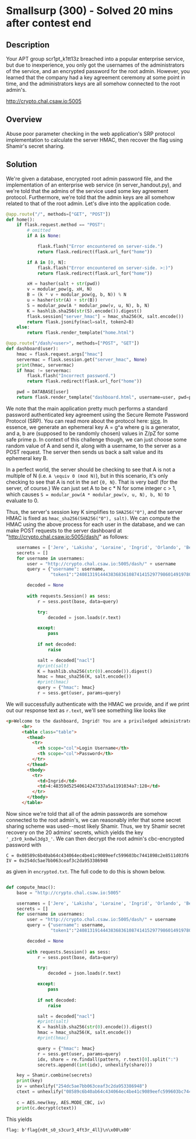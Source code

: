 # Smallsurp (300) - Solved 20 mins after contest end

## Description

Your APT group scr1pt\_k1tt13z breached into a popular enterprise service, but due to inexperience, you only got the usernames of the administrators of the service, and an encrypted password for the root admin. However, you learned that the company had a key agreement ceremony at some point in time, and the administrators keys are all somehow connected to the root admin's.

http://crypto.chal.csaw.io:5005


## Overview

Abuse poor parameter checking in the web application's SRP protocol implementation to calculate the server HMAC, then recover the flag using Shamir's secret sharing.

## Solution

We're given a database, encrypted root admin password file, and the implementation of an enterprise web service (in server\_handout.py), and we're told that the admins of the service used some key agreement protocol.  Furthermore, we're told that the admin keys are all somehow related to that of the root admin.  Let's dive into the application code.

```python
@app.route("/", methods=["GET", "POST"])
def home():
    if flask.request.method == "POST":
        # omitted
        if A is None:

            flask.flash("Error encountered on server-side.")
            return flask.redirect(flask.url_for("home"))

        if A in [0, N]:
            flask.flash("Error encountered on server-side. >:)")
            return flask.redirect(flask.url_for("home"))

        xH = hasher(salt + str(pwd))
        v = modular_pow(g, xH, N)
        B = (k * v + modular_pow(g, b, N)) % N
        u = hasher(str(A) + str(B))
        S = modular_pow(A * modular_pow(v, u, N), b, N)
        K = hashlib.sha256(str(S).encode()).digest()
        flask.session["server_hmac"] = hmac_sha256(K, salt.encode())
        return flask.jsonify(nacl=salt, token2=B)
    else:
        return flask.render_template("home.html")

@app.route("/dash/<user>", methods=["POST", "GET"])
def dashboard(user):
    hmac = flask.request.args["hmac"]
    servermac = flask.session.get("server_hmac", None)
    print(hmac, servermac)
    if hmac != servermac:
        flask.flash("Incorrect password.")
        return flask.redirect(flask.url_for("home"))

    pwd = DATABASE[user]
    return flask.render_template("dashboard.html", username=user, pwd=pwd)

```

We note that the main application pretty much performs a standard password authenticated key agreement using the Secure Remote Password Protocol (SRP).  You can read more about the protocol here: [sice](https://en.wikipedia.org/wiki/Secure_Remote_Password_protocol).  In essence, we generate an ephemeral key A = g^a where g is a generator, and a, b are (supposed to be randomly chosen) values in Z/pZ for some safe prime p.  In context of this challenge though, we can just choose some random value of A and send it, along with a username, to the server as a POST request.  The server then sends us back a salt value and its ephemeral key B.  

In a perfect world, the server should be checking to see that A is not a multiple of N (i.e. `A \equiv 0 (mod N)`), but in this scenario, it's only checking to see that A is not in the _set_ `{0, N}`.  That is very bad! (for the server, of course.)  We can just set A to be c * N for some integer c > 1, which causes `S = modular_pow(A * modular_pow(v, u, N), b, N)` to evaluate to 0.  

Thus, the server's session key K simplifies to `SHA256("0")`, and the server HMAC is fixed as `hmac_sha256(SHA256("0"), salt)`.  We can compute the HMAC using the above process for each user in the database, and we can make POST requests to the server dashboard at "http://crypto.chal.csaw.io:5005/dash/<user>" as follows:

```python
    usernames = ['Jere', 'Lakisha', 'Loraine', 'Ingrid', 'Orlando', 'Berry', 'Alton', 'Bryan', 'Kathryn', 'Brigitte', 'Dannie', 'Jo', 'Leslie', 'Adrian', 'Autumn', 'Kellie', 'Alphonso', 'Joel', 'Alissa', 'Rubin']
    secrets = []
    for username in usernames:
        user = "http://crypto.chal.csaw.io:5005/dash/" + username
        query = {"username": username,
                 "token1":"240813191444383683610874141529779860149197802230704769987870099100087528009907833040793311446806654962619628779479768893754046830059506665136223928945955844493985860589048372285183371960781762148318571728054479065130190173251314874819258678950694281789476446925580245284216649024815216185549537539602050443878"}

        decoded = None
        
        with requests.Session() as sess:
            r = sess.post(base, data=query)

            try:
                decoded = json.loads(r.text)

            except:
                pass
            
            if not decoded:
                raise

            salt = decoded["nacl"]
            #print(salt)
            K = hashlib.sha256(str(0).encode()).digest()
            hmac = hmac_sha256(K, salt.encode())
            #print(hmac)
            query = {"hmac": hmac}
            r = sess.get(user, params=query)

```

We will successfully authenticate with the HMAC we provide, and if we print out our response text as `r.text`, we'll see something like looks like 

```html
<p>Welcome to the dashboard, Ingrid! You are a priviledged administrator for the Company.</p>
      <br>
	  <table class="table">
        <thead>
          <tr>
            <th scope="col">Login Username</th>
            <th scope="col">Password</th>
          </tr>
        </thead>
        <tbody>
          <tr>
            <td>Ingrid</td>
            <td>4:48359d52540614247337a5a1191034a7:128</td>
          </tr>
        </tbody>
      </table>
```

Now since we're told that all of the admin passwords are somehow connected to the root admin's, we can reasonably infer that some secret sharing scheme was used--most likely Shamir.  Thus, we try Shamir secret recovery on the 20 admins' secrets, which yields the key `'_z3r0_kn0wl3dg3_'`.  We can then decrypt the root admin's cbc-encrypted password with 
```
C = 0x08589c6b40ab64c434064ec4be41c9089eefc599603bc7441898c2e8511d03f6
IV = 0x254dc5ae7bb063ceaf3c2da953386948
``` 
as given in `encrypted.txt`.  The full code to do this is shown below.

```python

def compute_hmac():
    base = "http://crypto.chal.csaw.io:5005"

    usernames = ['Jere', 'Lakisha', 'Loraine', 'Ingrid', 'Orlando', 'Berry', 'Alton', 'Bryan', 'Kathryn', 'Brigitte', 'Dannie', 'Jo', 'Leslie', 'Adrian', 'Autumn', 'Kellie', 'Alphonso', 'Joel', 'Alissa', 'Rubin']
    secrets = []
    for username in usernames:
        user = "http://crypto.chal.csaw.io:5005/dash/" + username
        query = {"username": username,
                 "token1":"240813191444383683610874141529779860149197802230704769987870099100087528009907833040793311446806654962619628779479768893754046830059506665136223928945955844493985860589048372285183371960781762148318571728054479065130190173251314874819258678950694281789476446925580245284216649024815216185549537539602050443878"}

        decoded = None
        
        with requests.Session() as sess:
            r = sess.post(base, data=query)

            try:
                decoded = json.loads(r.text)

            except:
                pass
            
            if not decoded:
                raise

            salt = decoded["nacl"]
            #print(salt)
            K = hashlib.sha256(str(0).encode()).digest()
            hmac = hmac_sha256(K, salt.encode())
            #print(hmac)

            query = {"hmac": hmac}
            r = sess.get(user, params=query)
            idx, share = re.findall(pattern, r.text)[0].split(":")
            secrets.append((int(idx), unhexlify(share)))

    key = Shamir.combine(secrets)
    print(key)
    iv = unhexlify("254dc5ae7bb063ceaf3c2da953386948")
    ctext = unhexlify("08589c6b40ab64c434064ec4be41c9089eefc599603bc7441898c2e8511d03f6")
    
    c = AES.new(key, AES.MODE_CBC, iv)
    print(c.decrypt(ctext))
```

This yields 

```
flag: b'flag{n0t_s0_s3cur3_4ft3r_4ll}\n\x00\x00'
```

